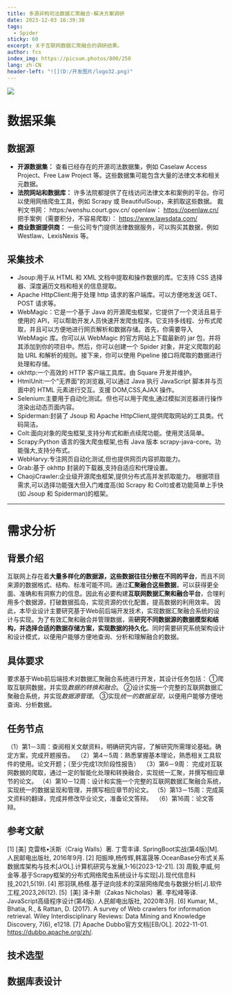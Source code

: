 ```yaml
---
title: 多源异构司法数据汇聚融合-解决方案调研
date: 2023-12-03 16:39:38
tags:
  - Spider
sticky: 60
excerpt: 关于互联网数据汇聚融合的调研结果。
author: fcs
index_img: https://picsum.photos/800/250
lang: zh-CN
header-left: "![](D:/开发图片/logo32.png)"
---
```

![](https://picsum.photos/800/250)
# 数据采集
## 数据源
- **开源数据集：** 查看已经存在的开源司法数据集，例如 Caselaw Access Project、Free Law Project 等。这些数据集可能包含大量的法律文本和相关元数据。
- **法院网站和数据库：** 许多法院都提供了在线访问法律文本和案例的平台。你可以使用网络爬虫工具，例如 Scrapy 或 BeautifulSoup，来抓取这些数据。
裁判文书网： https:/wenshu.court.gov.cn/
openlaw： https://openlaw.cn/
把手案例（需要积分，不容易爬取）： https://www.lawsdata.com/
- **商业数据提供商：** 一些公司专门提供法律数据服务，可以购买其数据，例如 Westlaw、LexisNexis 等。

## 采集技术
- Jsoup:用于从 HTML 和 XML 文档中提取和操作数据的库。它支持 CSS 选择器、深度遍历文档和相关的信息提取。
- Apache HttpClient:用于处理 http 请求的客户端库。可以方便地发送 GET、POST 请求等。
- WebMagic：它是一个基于 Java 的开源爬虫框架，它提供了一个灵活且易于使用的 API，可以帮助开发人员快速开发爬虫程序。它支持多线程、分布式爬取，并且可以方便地进行网页解析和数据存储。首先，你需要导入 WebMagic 库。你可以从 WebMagic 的官方网站上下载最新的 jar 包，并将其添加到你的项目中。然后，你可以创建一个 Spider 对象，并定义爬取的起始 URL 和解析的规则。接下来，你可以使用 Pipeline 接口将爬取的数据进行处理和存储。
- okhttp:一个高效的 HTTP 客户端工具库。由 Square 开发并维护。
- HtmlUnit:一个“无界面”的浏览器,可以通过 Java 执行 JavaScript 脚本并与页面中的 HTML 元素进行交互。支援 DOM,CSS,AJAX 操作。
- Selenium:主要用于自动化测试。但也可以用于爬虫,通过模拟浏览器进行操作渲染出动态页面内容。
- Spiderman:封装了 Jsoup 和 Apache HttpClient,提供爬取网站的工具类。代码简洁。
- Colt:面向对象的爬虫框架,支持分布式和断点续爬功能。使用灵活简单。 
- Scrapy:Python 语言的强大爬虫框架,也有 Java 版本 scrapy-java-core。功能强大,支持分布式。
- WebHarvy:专注网页自动化测试,但也提供网页内容抓取能力。
- Grab:基于 okhttp 封装的下载器,支持自适应和代理设置。
- ChaojiCrawler:企业级开源爬虫框架,提供分布式高并发抓取能力。
根据项目需求,可以选择功能强大但入门难度高(如 Scrapy 和 Colt)或者功能简单上手快(如 Jsoup 和 Spiderman)的框架。

---
# 需求分析
## 背景介绍
互联网上存在着**大量多样化的数据源，这些数据往往分散在不同的平台**，而且不同来源的数据格式、结构、标准可能不同。通过**汇聚融合这些数据**，可以获得更全面、准确和有洞察力的信息。因此有必要构建**互联网数据汇聚和融合平台**，合理利用多个数据源，打破数据孤岛，实现资源的优化配置，提高数据的利用效率。
因此，本毕业设计主要研究基于Web前后端开发技术，实现数据汇聚融合系统的设计与实现。为了有效汇聚和融合并管理数据，需**研究不同数据源的数据模型和结构，并选择合适的数据存储方案，实现数据的持久化**。同时需要研究系统架构设计和设计模式，以便用户能够方便地查询、分析和理解融合的数据。
## 具体要求
要求基于Web前后端技术对数据汇聚融合系统进行开发，其设计任务包括：
①爬取互联网数据，并实现*数据的转换和融合*。
②设计实施一个完整的互联网数据汇聚融合系统，并实现*数据源管理*。
③实现*统一的数据呈现*，以便用户能够方便地查询、分析数据。
## 任务节点
（1）第1－3周：查阅相关文献资料，明确研究内容，了解研究所需理论基础。确定方案，完成开题报告。 
（2）第4－5周：熟悉掌握基本理论，熟悉相关工具软件的使用。论文开题；（至少完成1次阶段性报告） 
（3）第6－9周： 完成对互联网数据的爬取，通过一定的智能化处理和转换融合，实现统一汇聚，并撰写相应章节的论文。
（4）第10－12周：设计和实施一个完整的互联网数据汇聚融合系统，实现统一的数据呈现和管理，并撰写相应章节的论文。
（5）第13－15周：完成英文资料的翻译，完成并修改毕业论文，准备论文答辩。 
（6）第16周：论文答辩。
## 参考文献
[1]  [美] 克雷格•沃斯（Craig Walls）著. 丁雪丰译. SpringBoot实战(第4版)[M]. 人民邮电出版社, 2016年9月.
[2] 阳振坤,杨传辉,韩富晟等.OceanBase分布式关系数据库架构与技术[J/OL].计算机研究与发展,1-16[2023-12-21].
[3] 周毅,李威,何金等.基于Scrapy框架的分布式网络爬虫系统设计与实现[J].现代信息科技,2021,5(19).
[4] 邢羽琪,杨柽.基于逆向技术的深层网络爬虫与数据分析[J].软件工程,2023,26(12).
[5]  [美] 泽卡斯（Zakas Nicholas）著. 李松峰等译. JavaScript高级程序设计(第4版). 人民邮电出版社, 2020年3月.
[6] Kumar, M., Bhatia, R., & Rattan, D. (2017). A survey of Web crawlers for information retrieval. Wiley Interdisciplinary Reviews: Data Mining and Knowledge Discovery, 7(6), e1218.
[7] Apache Dubbo官方文档[EB/OL]. 2022-11-01. https://dubbo.apache.org/zh/.

## 技术选型



## 数据库表设计